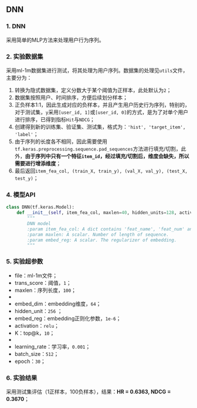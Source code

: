 ## DNN

### 1. DNN
采用简单的MLP方法来处理用户行为序列。



### 2. 实验数据集

采用ml-1m数据集进行测试，将其处理为用户序列。数据集的处理见`utils`文件，主要分为：

1. 转换为隐式数据集，定义分数大于某个阈值为正样本，此处默认为`2`；
2. 数据集按照用户、时间排序，方便后续划分样本；
3. 正负样本1:1，因此生成对应的负样本，并且产生用户历史行为序列，特别的，对于测试集，`y`采用`[user_id, 1]`或`[user_id, 0]`的方式，是为了对单个用户进行排序，已得到指标`Hit`与`NDCG`；
4. 创建得到新的训练集、验证集、测试集，格式为：`'hist', 'target_item', 'label'`；
5. 由于序列的长度各不相同，因此需要使用`tf.keras.preprocessing.sequence.pad_sequences`方法进行填充/切割，此外，**由于序列中只有一个特征`item_id`，经过填充/切割后，维度会缺失，所以需要进行增添维度**；
6. 最后返回`item_fea_col, (train_X, train_y), (val_X, val_y), (test_X, test_y)`；



### 4. 模型API

```python
class DNN(tf.keras.Model):
    def __init__(self, item_fea_col, maxlen=40, hidden_units=128, activation='relu', embed_reg=1e-6):
        """
        DNN model
        :param item_fea_col: A dict contains 'feat_name', 'feat_num' and 'embed_dim'.
        :param maxlen: A scalar. Number of length of sequence.
        :param embed_reg: A scalar. The regularizer of embedding.
        """
```



### 5. 实验超参数

- file：ml-1m文件；
- trans_score：阈值，`1`；
- maxlen：序列长度，`100`；
- 
- embed_dim：embedding维度，`64`；
- hidden_unit：`256`	；
- embed_reg：embedding正则化参数，`1e-6`；
- activation：`relu`；
- K：top@k，`10`；
- 
- learning_rate：学习率，`0.001`；
- batch_size：`512`；
- epoch：`30`；



### 6. 实验结果

采用测试集评估（1正样本，100负样本），结果：**HR = 0.6363, NDCG = 0.3670**；
